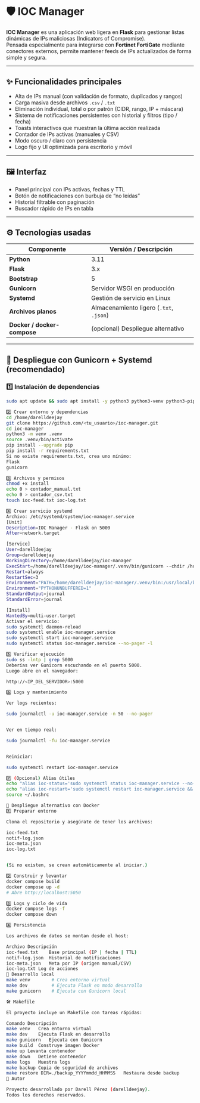 # 🛡️ IOC Manager

**IOC Manager** es una aplicación web ligera en **Flask** para gestionar listas dinámicas de IPs maliciosas (Indicators of Compromise).  
Pensada especialmente para integrarse con **Fortinet FortiGate** mediante conectores externos, permite mantener feeds de IPs actualizados de forma simple y segura.

---

## ✨ Funcionalidades principales

- Alta de IPs manual (con validación de formato, duplicados y rangos)
- Carga masiva desde archivos `.csv` / `.txt`
- Eliminación individual, total o por patrón (CIDR, rango, IP + máscara)
- Sistema de notificaciones persistentes con historial y filtros (tipo / fecha)
- Toasts interactivos que muestran la última acción realizada
- Contador de IPs activas (manuales y CSV)
- Modo oscuro / claro con persistencia
- Logo fijo y UI optimizada para escritorio y móvil

---

## 🖼️ Interfaz

- Panel principal con IPs activas, fechas y TTL
- Botón de notificaciones con burbuja de “no leídas”
- Historial filtrable con paginación
- Buscador rápido de IPs en tabla

---

## ⚙️ Tecnologías usadas

| Componente | Versión / Descripción |
|-------------|-----------------------|
| **Python** | 3.11 |
| **Flask** | 3.x |
| **Bootstrap** | 5 |
| **Gunicorn** | Servidor WSGI en producción |
| **Systemd** | Gestión de servicio en Linux |
| **Archivos planos** | Almacenamiento ligero (`.txt`, `.json`) |
| **Docker / docker-compose** | (opcional) Despliegue alternativo |

---

## 🚀 Despliegue con Gunicorn + Systemd (recomendado)

### 1️⃣ Instalación de dependencias

```bash
sudo apt update && sudo apt install -y python3 python3-venv python3-pip gunicorn

2️⃣ Crear entorno y dependencias
cd /home/darelldeejay
git clone https://github.com/<tu_usuario>/ioc-manager.git
cd ioc-manager
python3 -m venv .venv
source .venv/bin/activate
pip install --upgrade pip
pip install -r requirements.txt
Si no existe requirements.txt, crea uno mínimo:
Flask
gunicorn

3️⃣ Archivos y permisos
chmod +x install
echo 0 > contador_manual.txt
echo 0 > contador_csv.txt
touch ioc-feed.txt ioc-log.txt

4️⃣ Crear servicio systemd
Archivo: /etc/systemd/system/ioc-manager.service
[Unit]
Description=IOC Manager - Flask on 5000
After=network.target

[Service]
User=darelldeejay
Group=darelldeejay
WorkingDirectory=/home/darelldeejay/ioc-manager
ExecStart=/home/darelldeejay/ioc-manager/.venv/bin/gunicorn --chdir /home/darelldeejay/ioc-manager --config gunicorn_config.py app:app
Restart=always
RestartSec=3
Environment="PATH=/home/darelldeejay/ioc-manager/.venv/bin:/usr/local/bin:/usr/bin"
Environment="PYTHONUNBUFFERED=1"
StandardOutput=journal
StandardError=journal

[Install]
WantedBy=multi-user.target
Activar el servicio:
sudo systemctl daemon-reload
sudo systemctl enable ioc-manager.service
sudo systemctl start ioc-manager.service
sudo systemctl status ioc-manager.service --no-pager -l

5️⃣ Verificar ejecución
sudo ss -lntp | grep 5000
Deberías ver Gunicorn escuchando en el puerto 5000.
Luego abre en el navegador:

http://<IP_DEL_SERVIDOR>:5000

6️⃣ Logs y mantenimiento

Ver logs recientes:

sudo journalctl -u ioc-manager.service -n 50 --no-pager


Ver en tiempo real:

sudo journalctl -fu ioc-manager.service


Reiniciar:

sudo systemctl restart ioc-manager.service

7️⃣ (Opcional) Alias útiles
echo "alias ioc-status='sudo systemctl status ioc-manager.service --no-pager -l'" >> ~/.bashrc
echo "alias ioc-restart='sudo systemctl restart ioc-manager.service && sudo systemctl status ioc-manager.service --no-pager -l'" >> ~/.bashrc
source ~/.bashrc

🐳 Despliegue alternativo con Docker
1️⃣ Preparar entorno

Clona el repositorio y asegúrate de tener los archivos:

ioc-feed.txt
notif-log.json
ioc-meta.json
ioc-log.txt


(Si no existen, se crean automáticamente al iniciar.)

2️⃣ Construir y levantar
docker compose build
docker compose up -d
# Abre http://localhost:5050

3️⃣ Logs y ciclo de vida
docker compose logs -f
docker compose down

4️⃣ Persistencia

Los archivos de datos se montan desde el host:

Archivo	Descripción
ioc-feed.txt	Base principal (IP | fecha | TTL)
notif-log.json	Historial de notificaciones
ioc-meta.json	Meta por IP (origen manual/CSV)
ioc-log.txt	Log de acciones
🔧 Desarrollo local
make venv        # Crea entorno virtual
make dev         # Ejecuta Flask en modo desarrollo
make gunicorn    # Ejecuta con Gunicorn local

🛠️ Makefile

El proyecto incluye un Makefile con tareas rápidas:

Comando	Descripción
make venv	Crea entorno virtual
make dev	Ejecuta Flask en desarrollo
make gunicorn	Ejecuta con Gunicorn
make build	Construye imagen Docker
make up	Levanta contenedor
make down	Detiene contenedor
make logs	Muestra logs
make backup	Copia de seguridad de archivos
make restore DIR=./backup_YYYYmmdd_HHMMSS	Restaura desde backup
👤 Autor

Proyecto desarrollado por Darell Pérez (darelldeejay).
Todos los derechos reservados.
